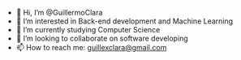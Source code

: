 - 👋 Hi, I’m @GuillermoClara
- 👀 I’m interested in Back-end development and Machine Learning
- 🌱 I’m currently studying Computer Science
- 💞️ I’m looking to collaborate on software developing
- 📫 How to reach me: guillexclara@gmail.com

<!---
GuillermoClara/GuillermoClara is a ✨ special ✨ repository because its `README.md` (this file) appears on your GitHub profile.
You can click the Preview link to take a look at your changes.
--->
